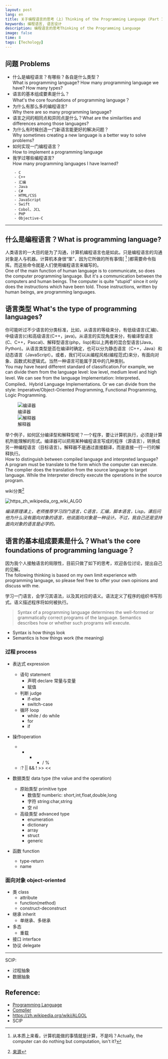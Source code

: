 ```yaml
---
layout: post
lang: en
title: 关于编程语言的思考（上）Thinking of the Programming Language (Part 1)
keywords: 编程语言, 语言设计
description: 编程语言的思考Thinking of the Programming Language
image: false
time: 8
tags: [Techology]
---
```




## 问题 Problems

- 什么是编程语言？有哪些？各自是什么类型？<br>What is programming language? How many programming language we have? How many types?
- 语言的基本组成要素是什么？<br>What's the core foundations of programming language？
- 为什么有那么多的编程语言? <br>Why there are so many programming language?
- 语言之间的相同点和异同点是什么？What are the similarities and differences among those languages?
- 为什么有时候创造一门新语言能更好的解决问题？<br>Why sometimes creating a new language is a better way to solve problems?
- 如何实现一门编程语言？<br>How to implement a programming language
- 我学过哪些编程语言?<br> How many programming languages I have learned?
 
 <!-- more -->

        - C
        - C++
        - 汇编
        - Java
        - C#
        - HTML/CSS
        - JavaScript
        - Swift
        - Cobol、JCL
        - PHP
        - Objective-C


---

## 什么是编程语言？What is programming language?
人类语言的一大目的是为了沟通，计算机编程语言也是如此。只是编程语言的沟通对象是人与机器。计算机本身很“笨”，因为它所做的所有事情[ [^1] ]都需要命令指挥。而这些命令就是人们使用编程语言来编写的。<br>One of the main function of human language is to communicate, so does the computer programming language. But  it's a communication between the computers and human beings. The computer is quite "stupid" since it only does the instructions which have been told. Those instructions, written by human beings, are programming languages. 

[^1]: 从本质上来看，计算机能做的事情就是计算，不是吗？Actually, the computer can do nothing but computation, isn't it?



## 语言类型 What's the type of programming languages?

你可能听过不少语言的分类标准，比如，从语言的等级来分，有低级语言(汇编)、中级语言(`C`)和高级语言(C++，java)。从语言的实现角度来分，有编译型语言(C、C++，Pascal)、解释型语言(php，lisp)和以上两者的混合型语言(Java，Python)。从语言类型是否在编译时确定，也可以分为静态语言（C++，Java）和动态语言（JavaScript）。或者，我们可以从编程风格(编程范式)来分，有面向对象、函数式和逻辑式。当然一种语言可能属于其中的几种类别。<br>You may have heard different standard of classification.For example, we can divide them from the language level: low level, medium level and high level. We can see from the language Implementation:  Interpreted、Compiled、Hybrid Language Implementations. Or we can divide from the style: Imperative/Object-Oriented Programming, Functional Programming, Logic Programming.  

<figure class="sidebar">
  <img
    src="http://7xle3b.com1.z0.glb.clouddn.com/2016-07-24-%E7%BC%96%E8%AF%91%E5%99%A8.jpg"
    alt="编译器">
  <figcaption>编译器</figcaption>
  <img
    src="http://7xle3b.com1.z0.glb.clouddn.com/2016-07-24-%E8%A7%A3%E9%87%8A%E5%99%A8.jpg"
    alt="解释器">
  <figcaption>解释器</figcaption>
</figure>

举个例子，如何区分编译型和解释型呢？一个程序，要让计算机执行，必须是计算机所能理解的形式。编译器可以把用某种编程语言写成的程序（源语言），转换成另一种编程语言（目标语言）。解释器不是通过直接翻译，而是直接一行一行的解释执行。<br>How to distinguish between compiled language and interpreted language? A program must be translate to the form which the computer can execute. The complier does the translation from the source language to target language. While the Interpreter directly execute the operations in the source program.

wiki分类[^2]

[^2]:[来源](https://zh.wikipedia.org/wiki/ALGOL)

![https_zh_wikipedia_org_wiki_ALGO](http://7xle3b.com1.z0.glb.clouddn.com/2016-07-24-https___zh_wikipedia_org_wiki_ALGOL.png)


*编译原理课上，老师推荐学习四门语言，C语言，汇编，脚本语言，Lisp。课后问他为什么没有面向对象的语言，他说面向对象是一种设计。不过，我自己还是坚持面向对象的语言是必学的。*

## 语言的基本组成要素是什么？What’s the core foundations of programming language？

因为我个人接触语言的局限性，目前只做了如下的思考，欢迎各位讨论，提出自己的见解。<br>The following thinking is based on my own limit experience with programming language, so please feel free to offer your own opinions and discuss with me.

学习一门语言，会学习其语法，以及其对应的语义。语法定义了程序的组织书写形式。语义描述程序将如何被执行。

> Syntax of a programming language determines the well-formed or grammatically correct programs of the language. Semantics describes how or whether such programs will execute. 

- Syntax is how things look 
- Semantics is how things work (the meaning)


### 过程 process
- 表达式 expression
    - 语句 statement
        - 声明 declare 常量与变量
        - 赋值
    - 判断 judge
        - if-else
        - switch-case
    - 循环 loop
        - while / do while
        - for
        - if
- 操作operation
    - + - * / %
    -  :? || && ! >> <<

- 数据类型 data type (the value and the operation)
    - 原始类型 primitive type
        - 数值型 numberic: short,int,float,double,long
        - 字符 string:char,string
        - 空 nil
    - 高级类型 advanced type
        - enumeration
        - dictionary
        - array
        - struct
        - generic

- 函数 function
    - type-return
    - name

### 面向对象 object-oriented

- 类 class
    - attribute
    - function(method)
    - construct-deconstruct
- 继承 inherit
    - 单继承、多继承
- 多态
    - 重载
- 接口 interface
- 协议 delegate

---

SCIP:
- 过程抽象
- 数据抽象

## Reference:
- [Programming Language](https://www.amazon.com/Programming-Languages-Active-Learning-Approach/dp/0387794212)
- [Complier](https://www.amazon.com/Compilers-Principles-Techniques-Tools-2nd/dp/0321486811?ie=UTF8&*Version*=1&*entries*=0)
- https://zh.wikipedia.org/wiki/ALGOL
- SCIP


